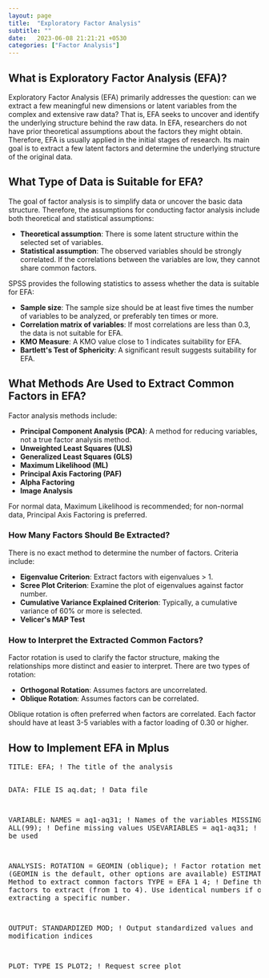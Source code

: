 ```yaml
---
layout: page
title:  "Exploratory Factor Analysis"
subtitle: ""
date:   2023-06-08 21:21:21 +0530
categories: ["Factor Analysis"]
---
```



<h2><strong>What is Exploratory Factor Analysis (EFA)?</strong></h2>
<p>Exploratory Factor Analysis (EFA) primarily addresses the question: can we extract a few meaningful new dimensions or latent variables from the complex and extensive raw data? That is, EFA seeks to uncover and identify the underlying structure behind the raw data. In EFA, researchers do not have prior theoretical assumptions about the factors they might obtain. Therefore, EFA is usually applied in the initial stages of research. Its main goal is to extract a few latent factors and determine the underlying structure of the original data.</p>

<h2><strong>What Type of Data is Suitable for EFA?</strong></h2>
<p>The goal of factor analysis is to simplify data or uncover the basic data structure. Therefore, the assumptions for conducting factor analysis include both theoretical and statistical assumptions:</p>
<ul>
  <li><strong>Theoretical assumption</strong>: There is some latent structure within the selected set of variables.</li>
  <li><strong>Statistical assumption</strong>: The observed variables should be strongly correlated. If the correlations between the variables are low, they cannot share common factors.</li>
</ul>
<p>SPSS provides the following statistics to assess whether the data is suitable for EFA:</p>
<ul>
  <li><strong>Sample size</strong>: The sample size should be at least five times the number of variables to be analyzed, or preferably ten times or more.</li>
  <li><strong>Correlation matrix of variables</strong>: If most correlations are less than 0.3, the data is not suitable for EFA.</li>
  <li><strong>KMO Measure</strong>: A KMO value close to 1 indicates suitability for EFA.</li>
  <li><strong>Bartlett's Test of Sphericity</strong>: A significant result suggests suitability for EFA.</li>
</ul>

<h2><strong>What Methods Are Used to Extract Common Factors in EFA?</strong></h2>
<p>Factor analysis methods include:</p>
<ul>
  <li><strong>Principal Component Analysis (PCA)</strong>: A method for reducing variables, not a true factor analysis method.</li>
  <li><strong>Unweighted Least Squares (ULS)</strong></li>
  <li><strong>Generalized Least Squares (GLS)</strong></li>
  <li><strong>Maximum Likelihood (ML)</strong></li>
  <li><strong>Principal Axis Factoring (PAF)</strong></li>
  <li><strong>Alpha Factoring</strong></li>
  <li><strong>Image Analysis</strong></li>
</ul>
<p>For normal data, Maximum Likelihood is recommended; for non-normal data, Principal Axis Factoring is preferred.</p>

<h3>How Many Factors Should Be Extracted?</h3>
<p>There is no exact method to determine the number of factors. Criteria include:</p>
<ul>
  <li><strong>Eigenvalue Criterion</strong>: Extract factors with eigenvalues > 1.</li>
  <li><strong>Scree Plot Criterion</strong>: Examine the plot of eigenvalues against factor number.</li>
  <li><strong>Cumulative Variance Explained Criterion</strong>: Typically, a cumulative variance of 60% or more is selected.</li>
  <li><strong>Velicer's MAP Test</strong></li>
</ul>

<h3>How to Interpret the Extracted Common Factors?</h3>
<p>Factor rotation is used to clarify the factor structure, making the relationships more distinct and easier to interpret. There are two types of rotation:</p>
<ul>
  <li><strong>Orthogonal Rotation</strong>: Assumes factors are uncorrelated.</li>
  <li><strong>Oblique Rotation</strong>: Assumes factors can be correlated.</li>
</ul>
<p>Oblique rotation is often preferred when factors are correlated. Each factor should have at least 3-5 variables with a factor loading of 0.30 or higher.</p>

<h2><strong>How to Implement EFA in Mplus</strong></h2>
<pre>
TITLE: EFA; ! The title of the analysis

DATA: FILE IS aq.dat; ! Data file

VARIABLE: NAMES = aq1-aq31; ! Names of the variables
          MISSING = ALL(99); ! Define missing values
          USEVARIABLES = aq1-aq31; ! Variables to be used

ANALYSIS: ROTATION = GEOMIN (oblique); ! Factor rotation method (GEOMIN is the default, other options are available)
          ESTIMATOR = MLR; ! Method to extract common factors
          TYPE = EFA 1 4; ! Define the number of factors to extract (from 1 to 4). Use identical numbers if only extracting a specific number.

OUTPUT: STANDARDIZED MOD; ! Output standardized values and modification indices

PLOT: TYPE IS PLOT2; ! Request scree plot
</pre>
